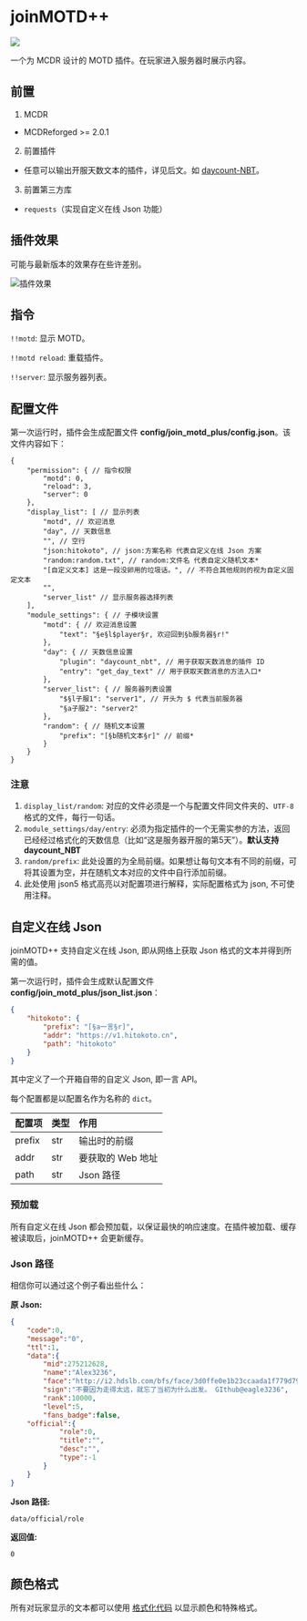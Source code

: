 
# joinMOTD++

[![](https://pic.stackoverflow.wiki/uploadImages/117/24/20/154/2021/08/24/23/08/8cd61849-6a34-4e2d-ad3a-c6056adef05e.svg)](https://github.com/Fallen-Breath/MCDReforged)

一个为 MCDR 设计的 MOTD 插件。在玩家进入服务器时展示内容。

## 前置

1. MCDR

- MCDReforged >= 2.0.1

2. 前置插件

- 任意可以输出开服天数文本的插件，详见后文。如 [daycount-NBT](https://github.com/eagle3236/daycount-NBT)。

3. 前置第三方库

- `requests`（实现自定义在线 Json 功能）

## 插件效果

可能与最新版本的效果存在些许差别。

![插件效果](https://upload.cc/i1/2021/08/24/t6OjbN.png)

## 指令

`!!motd`: 显示 MOTD。

`!!motd reload`: 重载插件。

`!!server`: 显示服务器列表。

## 配置文件

第一次运行时，插件会生成配置文件 **config/join_motd_plus/config.json**。该文件内容如下：

```json5
{
    "permission": { // 指令权限
        "motd": 0,
        "reload": 3, 
        "server": 0
    },
    "display_list": [ // 显示列表
        "motd", // 欢迎消息
        "day", // 天数信息
        "", // 空行
        "json:hitokoto", // json:方案名称 代表自定义在线 Json 方案
        "random:random.txt", // random:文件名 代表自定义随机文本*
        "[自定义文本] 这是一段没卵用的垃圾话。", // 不符合其他规则的视为自定义固定文本
        "",
        "server_list" // 显示服务器选择列表
    ],
    "module_settings": { // 子模块设置
        "motd": { // 欢迎消息设置
            "text": "§e§l$player§r, 欢迎回到§b服务器§r!"
        },
        "day": { // 天数信息设置
            "plugin": "daycount_nbt", // 用于获取天数消息的插件 ID
            "entry": "get_day_text" // 用于获取天数消息的方法入口*
        },
        "server_list": { // 服务器列表设置
            "$§l子服1": "server1", // 开头为 $ 代表当前服务器
            "§a子服2": "server2"
        },
        "random": { // 随机文本设置
            "prefix": "[§b随机文本§r]" // 前缀*
        }
    }
}
```

### 注意

1. `display_list/random`: 对应的文件必须是一个与配置文件同文件夹的、`UTF-8` 格式的文件，每行一句话。
2. `module_settings/day/entry`: 必须为指定插件的一个无需实参的方法，返回已经经过格式化的天数信息（比如“这是服务器开服的第5天”）。**默认支持 daycount_NBT**
3. `random/prefix`: 此处设置的为全局前缀。如果想让每句文本有不同的前缀，可将其设置为空，并在随机文本对应的文件中自行添加前缀。
4. 此处使用 json5 格式高亮以对配置项进行解释，实际配置格式为 json, 不可使用注释。

## 自定义在线 Json

joinMOTD++ 支持自定义在线 Json, 即从网络上获取 Json 格式的文本并得到所需的值。

第一次运行时，插件会生成默认配置文件 **config/join_motd_plus/json_list.json**：

```json
{
    "hitokoto": {
        "prefix": "[§a一言§r]",
        "addr": "https://v1.hitokoto.cn",
        "path": "hitokoto"
    }
}
```

其中定义了一个开箱自带的自定义 Json, 即一言 API。

每个配置都是以配置名作为名称的 `dict`。

| 配置项 | 类型 | 作用              |
| ------ | ---- | :---------------- |
| prefix | str  | 输出时的前缀      |
| addr   | str  | 要获取的 Web 地址 |
| path   | str  | Json 路径         |

### 预加载

所有自定义在线 Json 都会预加载，以保证最快的响应速度。在插件被加载、缓存被读取后，joinMOTD++ 会更新缓存。


### Json 路径

相信你可以通过这个例子看出些什么：

**原 Json:**

```json
{
    "code":0,
    "message":"0",
    "ttl":1,
    "data":{
        "mid":275212628,
        "name":"Alex3236",
        "face":"http://i2.hdslb.com/bfs/face/3d0ffe0e1b23ccaada1f779d7993226f1db16a75.jpg",
        "sign":"不要因为走得太远，就忘了当初为什么出发。 GIthub@eagle3236",
        "rank":10000,
        "level":5,
        "fans_badge":false,
	"official":{
            "role":0,
            "title":"",
            "desc":"",
            "type":-1
        }
    }
}
```

**Json 路径:**

```plain
data/official/role
```

**返回值:**

```
0
```

## 颜色格式

所有对玩家显示的文本都可以使用 [格式化代码](https://minecraft.fandom.com/zh/wiki/%E6%A0%BC%E5%BC%8F%E5%8C%96%E4%BB%A3%E7%A0%81) 以显示颜色和特殊格式。
